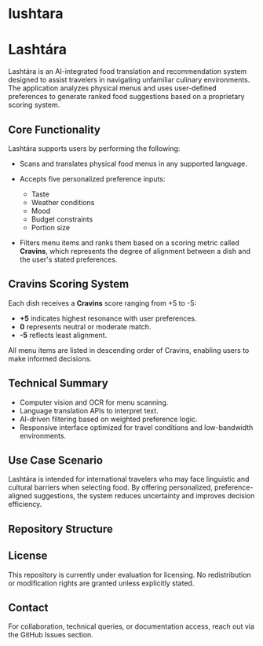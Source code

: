 # lushtara
# Lashtára

Lashtára is an AI-integrated food translation and recommendation system designed to assist travelers in navigating unfamiliar culinary environments. The application analyzes physical menus and uses user-defined preferences to generate ranked food suggestions based on a proprietary scoring system.

## Core Functionality

Lashtára supports users by performing the following:

- Scans and translates physical food menus in any supported language.
- Accepts five personalized preference inputs:
  - Taste
  - Weather conditions
  - Mood
  - Budget constraints
  - Portion size

- Filters menu items and ranks them based on a scoring metric called **Cravins**, which represents the degree of alignment between a dish and the user's stated preferences.

## Cravins Scoring System

Each dish receives a **Cravins** score ranging from +5 to -5:

- **+5** indicates highest resonance with user preferences.
- **0** represents neutral or moderate match.
- **-5** reflects least alignment.

All menu items are listed in descending order of Cravins, enabling users to make informed decisions.

## Technical Summary

- Computer vision and OCR for menu scanning.
- Language translation APIs to interpret text.
- AI-driven filtering based on weighted preference logic.
- Responsive interface optimized for travel conditions and low-bandwidth environments.

## Use Case Scenario

Lashtára is intended for international travelers who may face linguistic and cultural barriers when selecting food. By offering personalized, preference-aligned suggestions, the system reduces uncertainty and improves decision efficiency.

## Repository Structure


## License

This repository is currently under evaluation for licensing. No redistribution or modification rights are granted unless explicitly stated.

## Contact

For collaboration, technical queries, or documentation access, reach out via the GitHub Issues section.
